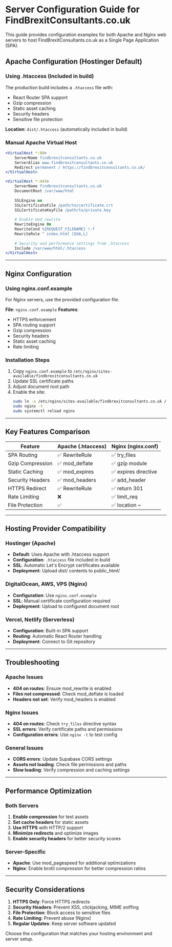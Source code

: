 # Server Configuration Guide for FindBrexitConsultants.co.uk

This guide provides configuration examples for both Apache and Nginx web servers to host FindBrexitConsultants.co.uk as a Single Page Application (SPA).

## Apache Configuration (Hostinger Default)

### Using .htaccess (Included in build)
The production build includes a `.htaccess` file with:
- React Router SPA support
- Gzip compression
- Static asset caching
- Security headers
- Sensitive file protection

**Location**: `dist/.htaccess` (automatically included in build)

### Manual Apache Virtual Host
```apache
<VirtualHost *:80>
    ServerName findbrexitconsultants.co.uk
    ServerAlias www.findbrexitconsultants.co.uk
    Redirect permanent / https://findbrexitconsultants.co.uk/
</VirtualHost>

<VirtualHost *:443>
    ServerName findbrexitconsultants.co.uk
    DocumentRoot /var/www/html
    
    SSLEngine on
    SSLCertificateFile /path/to/certificate.crt
    SSLCertificateKeyFile /path/to/private.key
    
    # Enable mod_rewrite
    RewriteEngine On
    RewriteCond %{REQUEST_FILENAME} !-f
    RewriteRule ^ index.html [QSA,L]
    
    # Security and performance settings from .htaccess
    Include /var/www/html/.htaccess
</VirtualHost>
```

---

## Nginx Configuration

### Using nginx.conf.example
For Nginx servers, use the provided configuration file.

**File**: `nginx.conf.example`
**Features**:
- HTTPS enforcement
- SPA routing support
- Gzip compression
- Security headers
- Static asset caching
- Rate limiting

### Installation Steps
1. Copy `nginx.conf.example` to `/etc/nginx/sites-available/findbrexitconsultants.co.uk`
2. Update SSL certificate paths
3. Adjust document root path
4. Enable the site:
   ```bash
   sudo ln -s /etc/nginx/sites-available/findbrexitconsultants.co.uk /etc/nginx/sites-enabled/
   sudo nginx -t
   sudo systemctl reload nginx
   ```

---

## Key Features Comparison

| Feature | Apache (.htaccess) | Nginx (nginx.conf) |
|---------|-------------------|--------------------|
| SPA Routing | ✅ RewriteRule | ✅ try_files |
| Gzip Compression | ✅ mod_deflate | ✅ gzip module |
| Static Caching | ✅ mod_expires | ✅ expires directive |
| Security Headers | ✅ mod_headers | ✅ add_header |
| HTTPS Redirect | ✅ RewriteRule | ✅ return 301 |
| Rate Limiting | ❌ | ✅ limit_req |
| File Protection | ✅ <Files> | ✅ location ~ |

---

## Hosting Provider Compatibility

### Hostinger (Apache)
- **Default**: Uses Apache with .htaccess support
- **Configuration**: `.htaccess` file included in build
- **SSL**: Automatic Let's Encrypt certificates available
- **Deployment**: Upload dist/ contents to public_html/

### DigitalOcean, AWS, VPS (Nginx)
- **Configuration**: Use `nginx.conf.example`
- **SSL**: Manual certificate configuration required
- **Deployment**: Upload to configured document root

### Vercel, Netlify (Serverless)
- **Configuration**: Built-in SPA support
- **Routing**: Automatic React Router handling
- **Deployment**: Connect to Git repository

---

## Troubleshooting

### Apache Issues
- **404 on routes**: Ensure mod_rewrite is enabled
- **Files not compressed**: Check mod_deflate is loaded
- **Headers not set**: Verify mod_headers is enabled

### Nginx Issues  
- **404 on routes**: Check `try_files` directive syntax
- **SSL errors**: Verify certificate paths and permissions
- **Configuration errors**: Use `nginx -t` to test config

### General Issues
- **CORS errors**: Update Supabase CORS settings
- **Assets not loading**: Check file permissions and paths
- **Slow loading**: Verify compression and caching settings

---

## Performance Optimization

### Both Servers
1. **Enable compression** for text assets
2. **Set cache headers** for static assets  
3. **Use HTTPS** with HTTP/2 support
4. **Minimize redirects** and optimize images
5. **Enable security headers** for better security scores

### Server-Specific
- **Apache**: Use mod_pagespeed for additional optimizations
- **Nginx**: Enable brotli compression for better compression ratios

---

## Security Considerations

1. **HTTPS Only**: Force HTTPS redirects
2. **Security Headers**: Prevent XSS, clickjacking, MIME sniffing
3. **File Protection**: Block access to sensitive files
4. **Rate Limiting**: Prevent abuse (Nginx)
5. **Regular Updates**: Keep server software updated

Choose the configuration that matches your hosting environment and server setup.